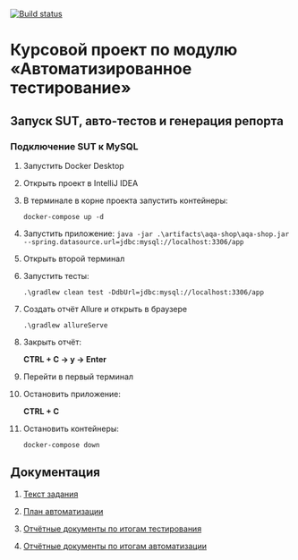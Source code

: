 [![Build status](https://ci.appveyor.com/api/projects/status/kt9uq5rk9am96hh6?svg=true)](https://ci.appveyor.com/project/molottva/diploma)

# Курсовой проект по модулю «Автоматизированное тестирование»

## Запуск SUT, авто-тестов и генерация репорта

### Подключение SUT к MySQL

1. Запустить Docker Desktop
2. Открыть проект в IntelliJ IDEA
3. В терминале в корне проекта запустить контейнеры:

   `docker-compose up -d`
4. Запустить приложение:
   `java -jar .\artifacts\aqa-shop\aqa-shop.jar --spring.datasource.url=jdbc:mysql://localhost:3306/app`
5. Открыть второй терминал
6. Запустить тесты:

   `.\gradlew clean test -DdbUrl=jdbc:mysql://localhost:3306/app`
7. Создать отчёт Allure и открыть в браузере

   `.\gradlew allureServe`
8. Закрыть отчёт:

   **CTRL + C -> y -> Enter**
9. Перейти в первый терминал
10. Остановить приложение:

    **CTRL + C**
11. Остановить контейнеры:

    `docker-compose down`

## Документация

1. [Текст задания](TaskStatementReadMe.md)

2. [План автоматизации](docs/Plan.md)

3. [Отчётные документы по итогам тестирования](docs/Report.md)

4. [Отчётные документы по итогам автоматизации](docs/Summary.md)

